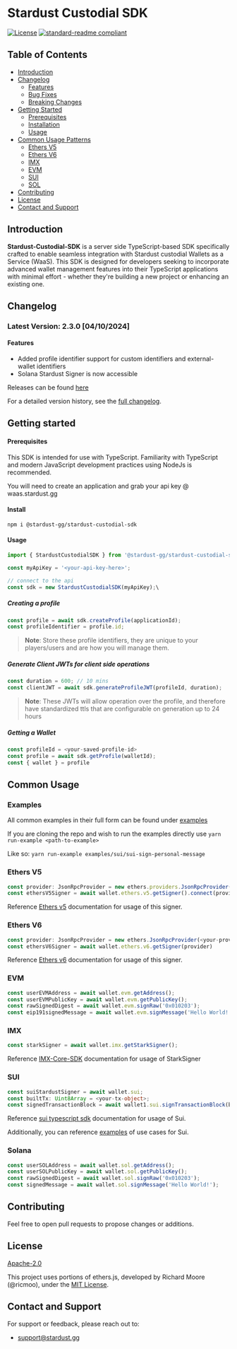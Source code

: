 # Stardust Custodial SDK

<!--
![banner]()
![badge]()
![badge]()
-->

[![License](https://img.shields.io/badge/License-Apache_2.0-blue.svg)](https://opensource.org/licenses/Apache-2.0)
[![standard-readme compliant](https://img.shields.io/badge/readme%20style-standard-brightgreen.svg?style=flat-square)](https://github.com/RichardLitt/standard-readme)

## Table of Contents

- [Introduction](#introduction)
- [Changelog](#changelog)
  - [Features](#features)
  - [Bug Fixes](#fixes)
  - [Breaking Changes](#breaking)
- [Getting Started](#getting-started)
  - [Prerequisites](#prerequisites)
  - [Installation](#installation)
  - [Usage](#usage)
- [Common Usage Patterns](#common-usage-patterns)
  - [Ethers V5](#ethers-V5)
  - [Ethers V6](#ethers-V6)
  - [IMX](#imx)
  - [EVM](#evm)
  - [SUI](#sui)
  - [SOL](#sol)
- [Contributing](#contributing)
- [License](#license)
- [Contact and Support](#contact-and-support)

## Introduction

**Stardust-Custodial-SDK** is a server side TypeScript-based SDK specifically crafted to enable seamless integration with Stardust custodial Wallets as a Service (WaaS). This SDK is designed for developers seeking to incorporate advanced wallet management features into their TypeScript applications with minimal effort - whether they're building a new project or enhancing an existing one.

## Changelog

### Latest Version: 2.3.0 [04/10/2024]

#### Features

- Added profile identifier support for custom identifiers and external-wallet identifiers
- Solana Stardust Signer is now accessible

Releases can be found [here](https://github.com/stardust-gg/stardust-custodial-sdk/releases)

For a detailed version history, see the [full changelog](https://docs-waas.stardust.gg/change-log/v2).

## Getting started

#### Prerequisites

This SDK is intended for use with TypeScript. Familiarity with TypeScript and modern JavaScript development practices using NodeJs is recommended.

You will need to create an application and grab your api key @ waas.stardust.gg

#### Install

```
npm i @stardust-gg/stardust-custodial-sdk
```

#### Usage

```ts
import { StardustCustodialSDK } from '@stardust-gg/stardust-custodial-sdk';

const myApiKey = '<your-api-key-here>';

// connect to the api
const sdk = new StardustCustodialSDK(myApiKey);\
```

##### Creating a profile

```ts
const profile = await sdk.createProfile(applicationId);
const profileIdentifier = profile.id;
```

> **Note**: Store these profile identifiers, they are unique to your players/users and are how you will manage them.

##### Generate Client JWTs for client side operations

```ts
const duration = 600; // 10 mins
const clientJWT = await sdk.generateProfileJWT(profileId, duration);
```

> **Note**: These JWTs will allow operation over the profile, and therefore have standardized ttls that are configurable on generation up to 24 hours

##### Getting a Wallet

```ts
const profileId = <your-saved-profile-id>
const profile = await sdk.getProfile(walletId);
const { wallet } = profile
```

## Common Usage

### Examples

All common examples in their full form can be found under [examples](./examples/)

If you are cloning the repo and wish to run the examples directly use `yarn run-example <path-to-example>`

Like so:
`yarn run-example examples/sui/sui-sign-personal-message`

### Ethers V5

```ts
const provider: JsonRpcProvider = new ethers.providers.JsonRpcProvider(<your-provider-url>)
const ethersV5Signer = await wallet.ethers.v5.getSigner().connect(provider)
```

Reference [Ethers v5](https://docs.ethers.org/v5/) documentation for usage of this signer.

### Ethers V6

```ts
const provider: JsonRpcProvider = new ethers.JsonRpcProvider(<your-provider-url>)
const ethersV6Signer = await wallet.ethers.v6.getSigner(provider)
```

Reference [Ethers v6](https://docs.ethers.org/v6/) documentation for usage of this signer.

### EVM

```ts
const userEVMAddress = await wallet.evm.getAddress();
const userEVMPublicKey = await wallet.evm.getPublicKey();
const rawSignedDigest = await wallet.evm.signRaw('0x010203');
const eip191signedMessage = await wallet.evm.signMessage('Hello World!');
```

### IMX

```ts
const starkSigner = await wallet.imx.getStarkSigner();
```

Reference [IMX-Core-SDK](https://github.com/immutable/imx-core-sdk/tree/main/examples) documentation for usage of StarkSigner

### SUI

```ts
const suiStardustSigner = await wallet.sui;
const builtTx: Uint8Array = <your-tx-object>;
const signedTransactionBlock = await wallet1.sui.signTransactionBlock(builtTx);
```

Reference [sui typescript sdk](https://github.com/MystenLabs/sui/blob/main/sdk/typescript/README.md) documentation for usage of Sui.

Additionally, you can reference [examples](./examples/sui/) of use cases for Sui.

### Solana

```ts
const userSOLAddress = await wallet.sol.getAddress();
const userSOLPublicKey = await wallet.sol.getPublicKey();
const rawSignedDigest = await wallet.sol.signRaw('0x010203');
const signedMessage = await wallet.sol.signMessage('Hello World!');
```

## Contributing

Feel free to open pull requests to propose changes or additions.

## License

[Apache-2.0](./LICENSE.md)

This project uses portions of ethers.js, developed by Richard Moore (@ricmoo), under the [MIT License](./LICENSE.ETHERS.JS.MD).

## Contact and Support

For support or feedback, please reach out to:

- support@stardust.gg
